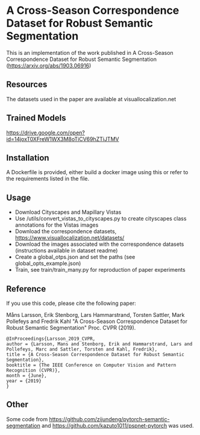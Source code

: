 # A Cross-Season Correspondence Dataset for Robust Semantic Segmentation
This is an implementation of the work published in A Cross-Season Correspondence Dataset for Robust Semantic Segmentation (https://arxiv.org/abs/1903.06916)

## Resources 
The datasets used in the paper are available at visuallocalization.net

## Trained Models
https://drive.google.com/open?id=14joxT0XFreW1WX3M8oTiCV69hZTiJTMV

## Installation
A Dockerfile is provided, either build a docker image using this or refer to the requirements listed in the file.

## Usage 
- Download Cityscapes and Mapillary Vistas
- Use /utils/convert_vistas_to_cityscapes.py to create cityscapes class annotations for the Vistas images
- Download the correspondence datasets, https://www.visuallocalization.net/datasets/
- Download the images associated with the correspondence datasets (instructions available in dataset readme)
- Create a global_otps.json and set the paths (see global_opts_example.json)
- Train, see train/train_many.py for reproduction of paper experiments

## Reference

If you use this code, please cite the following paper:

Måns Larsson, Erik Stenborg, Lars Hammarstrand, Torsten Sattler, Mark Pollefeys and Fredrik Kahl 
"A Cross-Season Correspondence Dataset for Robust Semantic Segmentation" Proc. CVPR (2019).

```
@InProceedings{Larsson_2019_CVPR,
author = {Larsson, Mans and Stenborg, Erik and Hammarstrand, Lars and Pollefeys, Marc and Sattler, Torsten and Kahl, Fredrik},
title = {A Cross-Season Correspondence Dataset for Robust Semantic Segmentation},
booktitle = {The IEEE Conference on Computer Vision and Pattern Recognition (CVPR)},
month = {June},
year = {2019}
}
```

## Other
Some code from https://github.com/zijundeng/pytorch-semantic-segmentation and https://github.com/kazuto1011/pspnet-pytorch was used.
